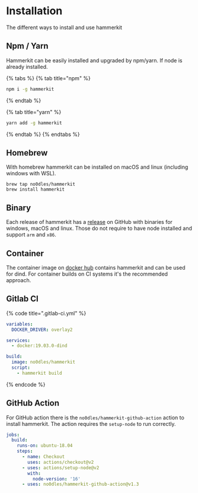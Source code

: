 # Installation

The different ways to install and use hammerkit

## Npm / Yarn

Hammerkit can be easily installed and upgraded by npm/yarn. 
If node is already installed.

{% tabs %}
{% tab title="npm" %}
```bash
npm i -g hammerkit
```
{% endtab %}

{% tab title="yarn" %}
```bash
yarn add -g hammerkit
```
{% endtab %}
{% endtabs %}

## Homebrew

With homebrew hammerkit can be installed on macOS and linux (including windows with WSL).

```
brew tap no0dles/hammerkit
brew install hammerkit
```

## Binary

Each release of hammerkit has a [release](https://github.com/no0dles/hammerkit/releases) on GitHub with binaries for windows, macOS and linux. 
Those do not require to have node installed and support `arm` and `x86`.

## Container

The container image on [docker hub](https://hub.docker.com/r/no0dles/hammerkit) contains hammerkit and can be used for dind. 
For container builds on CI systems it's the recommended approach.

## Gitlab CI

{% code title=".gitlab-ci.yml" %}
```yaml
variables:
  DOCKER_DRIVER: overlay2

services:
  - docker:19.03.0-dind

build:
  image: no0dles/hammerkit
  script:
    - hammerkit build
```
{% endcode %}

## GitHub Action

For GitHub action there is the `no0dles/hammerkit-github-action` action to install hammerkit. 
The action requires the `setup-node` to run correctly.

```yaml
jobs:
  build:
    runs-on: ubuntu-18.04
    steps:
      - name: Checkout
        uses: actions/checkout@v2
      - uses: actions/setup-node@v2
        with:
          node-version: '16'
      - uses: no0dles/hammerkit-github-action@v1.3
```
